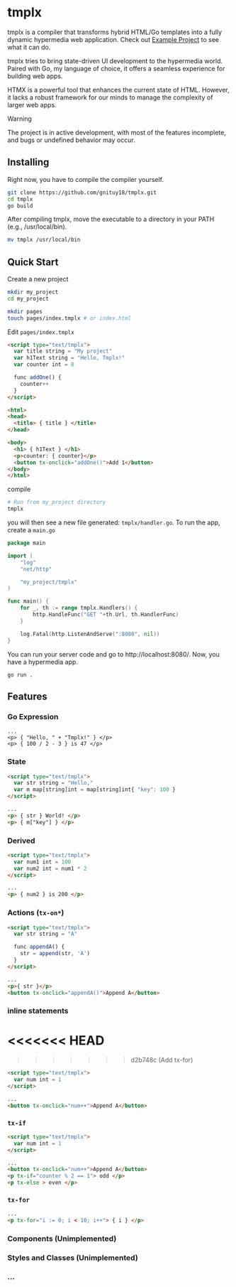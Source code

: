 # tmplx

tmplx is a compiler that transforms hybrid HTML/Go templates into a fully dynamic hypermedia web application.
Check out [Example Project](https://github.com/gnituy18/tmplx/tree/main/example_project) to see what it can do.

tmplx tries to bring state-driven UI development to the hypermedia world.
Paired with Go, my language of choice, it offers a seamless experience for building web apps.

HTMX is a powerful tool that enhances the current state of HTML. However, it lacks a robust framework for our minds to manage the complexity of larger web apps.

> [!WARNING]
> The project is in active development, with most of the features incomplete, and bugs or undefined behavior may occur. 

## Installing
Right now, you have to compile the compiler yourself.

```sh
git clone https://github.com/gnituy18/tmplx.git
cd tmplx
go build
```
After compiling tmplx, move the executable to a directory in your PATH (e.g., /usr/local/bin).
```sh
mv tmplx /usr/local/bin
```

## Quick Start
Create a new project
```sh
mkdir my_project
cd my_project

mkdir pages
touch pages/index.tmplx # or index.html
```
Edit `pages/index.tmplx`
```html
<script type="text/tmplx">
  var title string = "My project"
  var h1Text string = "Hello, Tmplx!"
  var counter int = 0

  func addOne() {
    counter++
  }
</script>

<html>
<head>
  <title> { title } </title>
</head>

<body>
  <h1> { h1Text } </h1>
  <p>counter: { counter}</p>
  <button tx-onclick="addOne()">Add 1</button>
</body>
</html>
```
compile
```sh
# Run from my_project directory
tmplx
```
you will then see a new file generated: `tmplx/handler.go`.
To run the app, create a `main.go`
```go
package main

import (
	"log"
	"net/http"

	"my_project/tmplx"
)

func main() {
	for _, th := range tmplx.Handlers() {
		http.HandleFunc("GET "+th.Url, th.HandlerFunc)
	}

	log.Fatal(http.ListenAndServe(":8080", nil))
}
```
You can run your server code and go to http://localhost:8080/.
Now, you have a hypermedia app.
```
go run .
```

## Features
### Go Expression
```
...
<p> { "Hello, " + "Tmplx!" } </p>
<p> { 100 / 2 - 3 } is 47 </p>
```

### State
```html
<script type="text/tmplx">
  var str string = "Hello,"
  var m map[string]int = map[string]int{ "key": 100 }
</script>

...
<p> { str } World! </p>
<p> { m["key"] } </p>
```

### Derived
```html
<script type="text/tmplx">
  var num1 int = 100
  var num2 int = num1 * 2
</script>

...
<p> { num2 } is 200 </p>
```

### Actions (`tx-on*`)
```html
<script type="text/tmplx">
  var str string = "A"

  func appendA() {
    str = append(str, 'A')
  }
</script>

...
<p>{ str }</p>
<button tx-onclick="appendA()">Append A</button>
```
### inline statements
<<<<<<< HEAD
=======

>>>>>>> d2b748c (Add tx-for)
```html
<script type="text/tmplx">
  var num int = 1
</script>

...
<button tx-onclick="num++">Append A</button>
```
### `tx-if`
```html
<script type="text/tmplx">
  var num int = 1
</script>

...
<button tx-onclick="num++">Append A</button>
<p tx-if="counter % 2 == 1"> odd </p>
<p tx-else > even </p>
```
### `tx-for`
```html
...
<p tx-for="i := 0; i < 10; i++"> { i } </p>
```
### Components (Unimplemented)
### Styles and Classes (Unimplemented)
### ...


